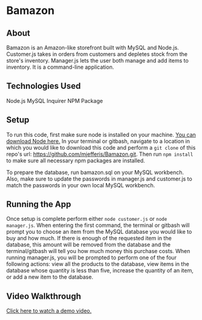 # Bamazon

## About
Bamazon is an Amazon-like storefront built with MySQL and Node.js. Customer.js takes in orders from customers and depletes stock from the store's inventory. Manager.js lets the user both manage and add items to inventory. It is a command-line application. 

## Technologies Used
Node.js
MySQL
Inquirer NPM Package

## Setup
To run this code, first make sure node is installed on your machine. <a href="https://nodejs.org/en/download/">You can download Node here.</a> In your terminal or gitbash, navigate to a location in which you would like to download this code and perform a ````git clone```` of this repo's url: https://github.com/mjefferis/Bamazon.git. Then run ````npm install```` to make sure all necessary npm packages are installed.

To prepare the database, run bamazon.sql on your MySQL workbench. Also, make sure to update the passwords in manager.js and customer.js to match the passwords in your own local MySQL workbench. 

## Running the App 
Once setup is complete perform either ````node customer.js```` or ````node manager.js````. When entering the first command, the terminal or gitbash will prompt you to choose an item from the MySQL database you would like to buy and how much. If there is enough of the requested item in the database, this amount will be removed from the database and the terminal/gitbash will tell you how much money this purchase costs. When running manager.js, you will be prompted to perform one of the four following actions: view all the products to the database, view items in the database whose quantity is less than five, increase the quantity of an item, or add a new item to the database. 


## Video Walkthrough
<a href="https://drive.google.com/file/d/10D45u1ZYG6C4cTN4g4jIEG__6rsO3R-W/view?usp=sharing">Click here to watch a demo video.</a>


